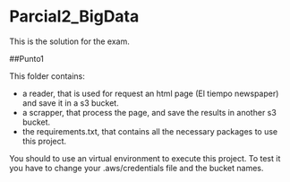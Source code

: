 # Parcial2_BigData
This is the solution for the exam.

##Punto1

This folder contains:
* a reader, that is used for request an html page (El tiempo newspaper) and save it in a s3 bucket.
* a scrapper, that process the page, and save the results in another s3 bucket.
* the requirements.txt, that contains all the necessary packages to use this project. 


You should to use an virtual environment to execute this project. To test it you have to change your .aws/credentials file and the bucket names. 

